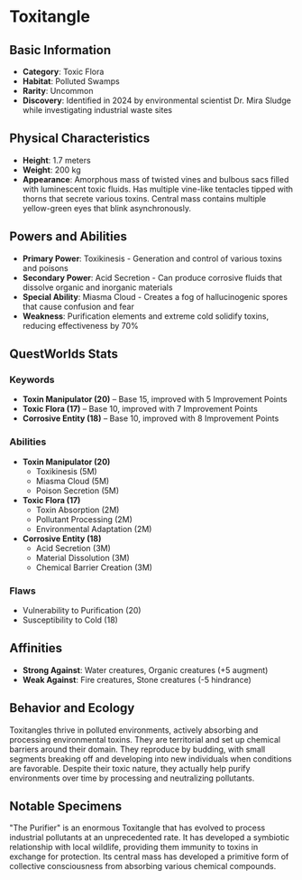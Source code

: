 # Toxitangle

## Basic Information
- **Category**: Toxic Flora
- **Habitat**: Polluted Swamps
- **Rarity**: Uncommon
- **Discovery**: Identified in 2024 by environmental scientist Dr. Mira Sludge while investigating industrial waste sites

## Physical Characteristics
- **Height**: 1.7 meters
- **Weight**: 200 kg
- **Appearance**: Amorphous mass of twisted vines and bulbous sacs filled with luminescent toxic fluids. Has multiple vine-like tentacles tipped with thorns that secrete various toxins. Central mass contains multiple yellow-green eyes that blink asynchronously.

## Powers and Abilities
- **Primary Power**: Toxikinesis - Generation and control of various toxins and poisons
- **Secondary Power**: Acid Secretion - Can produce corrosive fluids that dissolve organic and inorganic materials
- **Special Ability**: Miasma Cloud - Creates a fog of hallucinogenic spores that cause confusion and fear
- **Weakness**: Purification elements and extreme cold solidify toxins, reducing effectiveness by 70%

## QuestWorlds Stats

### Keywords
- **Toxin Manipulator (20)** – Base 15, improved with 5 Improvement Points
- **Toxic Flora (17)** – Base 10, improved with 7 Improvement Points
- **Corrosive Entity (18)** – Base 10, improved with 8 Improvement Points

### Abilities
- **Toxin Manipulator (20)**
  - Toxikinesis (5M)
  - Miasma Cloud (5M)
  - Poison Secretion (5M)
- **Toxic Flora (17)**
  - Toxin Absorption (2M)
  - Pollutant Processing (2M)
  - Environmental Adaptation (2M)
- **Corrosive Entity (18)**
  - Acid Secretion (3M)
  - Material Dissolution (3M)
  - Chemical Barrier Creation (3M)

### Flaws
- Vulnerability to Purification (20)
- Susceptibility to Cold (18)

## Affinities
- **Strong Against**: Water creatures, Organic creatures (+5 augment)
- **Weak Against**: Fire creatures, Stone creatures (-5 hindrance)

## Behavior and Ecology
Toxitangles thrive in polluted environments, actively absorbing and processing environmental toxins. They are territorial and set up chemical barriers around their domain. They reproduce by budding, with small segments breaking off and developing into new individuals when conditions are favorable. Despite their toxic nature, they actually help purify environments over time by processing and neutralizing pollutants.

## Notable Specimens
"The Purifier" is an enormous Toxitangle that has evolved to process industrial pollutants at an unprecedented rate. It has developed a symbiotic relationship with local wildlife, providing them immunity to toxins in exchange for protection. Its central mass has developed a primitive form of collective consciousness from absorbing various chemical compounds.
